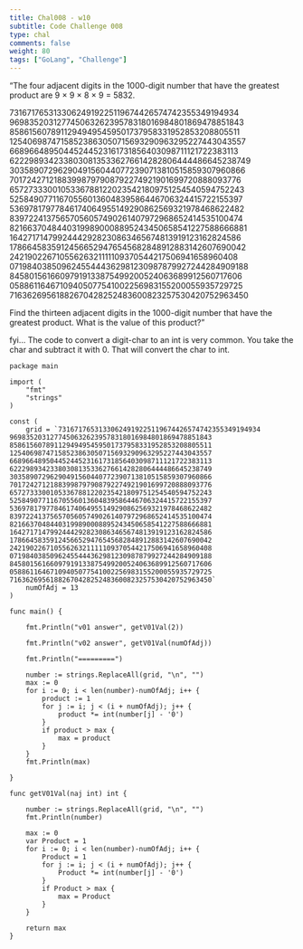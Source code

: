 ```yaml
---
title: Chal008 - w10
subtitle: Code Challenge 008
type: chal
comments: false
weight: 80
tags: ["GoLang", "Challenge"]
---
```


“The four adjacent digits in the 1000-digit number that have the greatest product are 9 × 9 × 8 × 9 = 5832.

73167176531330624919225119674426574742355349194934
96983520312774506326239578318016984801869478851843
85861560789112949495459501737958331952853208805511
12540698747158523863050715693290963295227443043557
66896648950445244523161731856403098711121722383113
62229893423380308135336276614282806444486645238749
30358907296290491560440772390713810515859307960866
70172427121883998797908792274921901699720888093776
65727333001053367881220235421809751254540594752243
52584907711670556013604839586446706324415722155397
53697817977846174064955149290862569321978468622482
83972241375657056057490261407972968652414535100474
82166370484403199890008895243450658541227588666881
16427171479924442928230863465674813919123162824586
17866458359124566529476545682848912883142607690042
24219022671055626321111109370544217506941658960408
07198403850962455444362981230987879927244284909188
84580156166097919133875499200524063689912560717606
05886116467109405077541002256983155200055935729725
71636269561882670428252483600823257530420752963450

Find the thirteen adjacent digits in the 1000-digit number that have the greatest product. What is the value of this product?”



fyi...
The code to convert a digit-char to an int is very common. You take the char and subtract it with 0. That will convert the char to int.



~~~
package main

import (
	"fmt"
	"strings"
)

const (
	grid = `73167176531330624919225119674426574742355349194934
96983520312774506326239578318016984801869478851843
85861560789112949495459501737958331952853208805511
12540698747158523863050715693290963295227443043557
66896648950445244523161731856403098711121722383113
62229893423380308135336276614282806444486645238749
30358907296290491560440772390713810515859307960866
70172427121883998797908792274921901699720888093776
65727333001053367881220235421809751254540594752243
52584907711670556013604839586446706324415722155397
53697817977846174064955149290862569321978468622482
83972241375657056057490261407972968652414535100474
82166370484403199890008895243450658541227588666881
16427171479924442928230863465674813919123162824586
17866458359124566529476545682848912883142607690042
24219022671055626321111109370544217506941658960408
07198403850962455444362981230987879927244284909188
84580156166097919133875499200524063689912560717606
05886116467109405077541002256983155200055935729725
71636269561882670428252483600823257530420752963450`
	numOfAdj = 13
)

func main() {

	fmt.Println("v01 answer", getV01Val(2))

	fmt.Println("v02 answer", getV01Val(numOfAdj))

	fmt.Println("=========")

	number := strings.ReplaceAll(grid, "\n", "")
	max := 0
	for i := 0; i < len(number)-numOfAdj; i++ {
		product := 1
		for j := i; j < (i + numOfAdj); j++ {
			product *= int(number[j] - '0')
		}
		if product > max {
			max = product
		}
	}
	fmt.Println(max)

}

func getV01Val(naj int) int {

	number := strings.ReplaceAll(grid, "\n", "")
	fmt.Println(number)

	max := 0
	var Product = 1
	for i := 0; i < len(number)-numOfAdj; i++ {
		Product = 1
		for j := i; j < (i + numOfAdj); j++ {
			Product *= int(number[j] - '0')
		}
		if Product > max {
			max = Product
		}
	}

	return max
}


~~~
